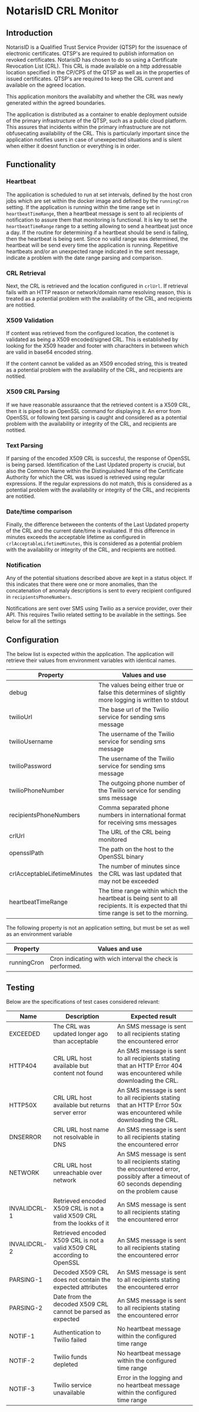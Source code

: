 # NotarisID CRL Monitor

## Introduction
NotarisID is a Qualified Trust Service Provider (QTSP) for the issuenace of electronic certificates. QTSP's are required to publish information on revoked certificates. NotarisID has chosen to do so using a Certificate Revocation List (CRL). This CRL is made available on a http addressable location specified in 
the CP/CPS of the QTSP as well as in the properties of issued certificates. QTSP's are required to keep the CRL current and available on the agreed location.

This application monitors the availabilty and whether the CRL was newly generated within the agreed boundaries. 

The application is distributed as a container to enable deployment outside of the primary infrastructure of the QTSP, such as a public cloud platform. This assures that incidents within the primary infrastructure are not obfusecating availability of the CRL. This is particularly important since the application notifies users in case of unexepected situations and is silent when either it doesnt function or everything is in order. 

## Functionality

### Heartbeat
The application is scheduled to run at set intervals, defined by the host cron jobs which are set within the docker image and defined by the `runningCron` setting. If the application is running within the time range set in `heartbeatTimeRange`, then a heartbeat message is sent to all recipients of notification to assure them that monitoring is functional. It is key to set the `heartbeatTimeRange` range to a setting allowing to send a heartbeat just once a day. If the routine for determining if a heartbeat should be send is failing, then the heartbeat is being sent. Since no valid range was determined, the heartbeat will be send every time the application is running. Repetitive heartbeats and/or an unexpected range indicated in the sent message, indicate a problem with the date range parsing and comparison.

### CRL Retrieval
Next, the CRL is retrieved and the location configured in `crlUrl`. If retrieval fails with an HTTP reason or network/domain name resolving reason, this is treated as a potential problem with the availability of the CRL, and recipients are notitied.

### X509 Validation
If content was retrieved from the configured location, the contenet is validated as being a X509 encoded/signed CRL. This is established by looking for the X509 header and footer with charachters in between which are valid in base64 encoded string. 

If the content cannot be valided as an X509 encoded string, this is treated as a potential problem with the availability of the CRL, and recipients are notitied.

### X509 CRL Parsing
If we have reasonable assuraance that the retrieved content is a X509 CRL, then it is piped to an OpenSSL command for displaying it. An error from OpenSSL or following text parsing is caught and considered as a potential problem with the availability or integrity of the CRL, and recipients are notitied.

### Text Parsing
If parsing of the encoded X509 CRL is succesful, the response of OpenSSL is being parsed. Identification of the Last Updated property is crucial, but also the Common Name within the Distinguished Name of the Certificate Authority for which the CRL was issued is retrieved using regular expressions. If the regular expressions do not match, this is considered as a potential problem with the availability or integrity of the CRL, and recipients are notitied.

### Date/time comparison
Finally, the difference betweeen the contents of the Last Updated property of the CRL and the current date/time is evaluated. If this difference in minutes exceeds the acceptable lifetime as configured in `crlAcceptableLifetimeMinutes`, this is considered as a potential problem with the availability or integrity of the CRL, and recipients are notitied.

### Notification
Any of the potential situations described above are kept in a status object. If this indicates that there were one or more anomalies, than the concatenation of anomaly descriptions is sent to every recipient configured in `recipientsPhoneNumbers`.

Notifications are sent over SMS using Twilio as a service provider, over their API. This requires Twilio related setting to be available in the settings. See below for all the settings

## Configuration

The below list is expected within the application. The application will retrieve their values from environment variables with identical names.

| Property | Values and use |
| ----------- | ----------- |
| debug | The values being either true or false this determines of slightly more logging is written to stdout| 
| twilioUrl | The base url of the Twilio service for sending sms message |
| twilioUsername | The username of the Twilio service for sending sms message |
| twilioPassword | The username of the Twilio service for sending sms message |
| twilioPhoneNumber | The outgoing phone number of the Twilio service for sending sms message |
| recipientsPhoneNumbers | Comma separated phone numbers in international format for receiving sms messages |
| crlUrl | The URL of the CRL being monitored |
| opensslPath | The path on the host to the OpenSSL binary |
| crlAcceptableLifetimeMinutes | The number of minutes since the CRL was last updated that may not be exceeded |
| heartbeatTimeRange | The time range within which the heartbeat is being sent to all recipients. It is expected that thi time range is set to the morning. |

The following property is not an application setting, but must be set as well as an environment variable

| Property | Values and use |
| ----------- | ----------- |
| runningCron | Cron indicating with wich interval the check is performed. |

## Testing

Below are the specifications of test cases considered relevant:

| Name | Description | Expected result | 
| ----------- | ----------- | ----------- |
| EXCEEDED | The CRL was updated longer ago than acceptable | An SMS message is sent to all recipients stating the encountered error |
| HTTP404 | CRL URL host available but content not found  | An SMS message is sent to all recipients stating that an HTTP Error 404 was encountered while downloading the CRL. |
| HTTP50X | CRL URL host available but returns server error | An SMS message is sent to all recipients stating that an HTTP Error 50x was encountered while downloading the CRL.| 
| DNSERROR | CRL URL host name not resolvable in DNS | An SMS message is sent to all recipients stating the encountered error |
| NETWORK |  CRL URL host unreachable over network | An SMS message is sent to all recipients stating the encountered error, possibly after a timeout of 60 seconds depending on the problem cause |
| INVALIDCRL-1 | Retrieved encoded X509 CRL is not a valid X509 CRL from the lookks of it | An SMS message is sent to all recipients stating the encountered error |
| INVALIDCRL-2 | Retrieved encoded X509 CRL is not a valid X509 CRL according to OpenSSL | An SMS message is sent to all recipients stating the encountered error |
| PARSING-1 | Decoded X509 CRL does not contain the expected attributes  | An SMS message is sent to all recipients stating the encountered error |
| PARSING-2 | Date from the decoded X509 CRL cannot be parsed as expected   | An SMS message is sent to all recipients stating the encountered error |
| NOTIF-1 | Authentication to Twilio failed  | No heartbeat message within the configured time range |
| NOTIF-2 | Twilio funds depleted  |  No heartbeat message within the configured time range |
| NOTIF-3 | Twilio service unavailable  | Error in the logging and no heartbeat message within the configured time range |